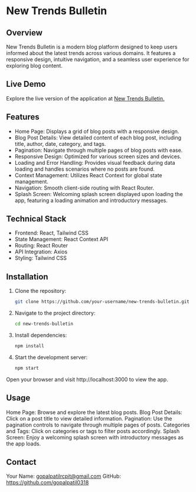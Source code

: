 # New Trends Bulletin

## Overview

New Trends Bulletin is a modern blog platform designed to keep users informed about the latest trends across various domains. It features a responsive design, intuitive navigation, and a seamless user experience for exploring blog content.

## Live Demo
Explore the live version of the application at [New Trends Bulletin.](https://new-trends-bulletin.vercel.app/blog/BLOG100)

## Features

- Home Page: Displays a grid of blog posts with a responsive design.
- Blog Post Details: View detailed content of each blog post, including title, author, date, category, and tags.
- Pagination: Navigate through multiple pages of blog posts with ease.
- Responsive Design: Optimized for various screen sizes and devices.
- Loading and Error Handling: Provides visual feedback during data loading and handles scenarios where no posts are found.
- Context Management: Utilizes React Context for global state management.
- Navigation: Smooth client-side routing with React Router.
- Splash Screen: Welcoming splash screen displayed upon loading the app, featuring a loading animation and introductory messages.

## Technical Stack

- Frontend: React, Tailwind CSS
- State Management: React Context API
- Routing: React Router
- API Integration: Axios
- Styling: Tailwind CSS


## Installation

1. Clone the repository:
    ```sh
   git clone https://github.com/your-username/new-trends-bulletin.git

2. Navigate to the project directory:
    ```sh
    cd new-trends-bulletin

3. Install dependencies:
    ```sh
    npm install
4. Start the development server:
    ```sh
    npm start
Open your browser and visit http://localhost:3000 to view the app.


## Usage

Home Page: Browse and explore the latest blog posts.
Blog Post Details: Click on a post title to view detailed information.
Pagination: Use the pagination controls to navigate through multiple pages of posts.
Categories and Tags: Click on categories or tags to filter posts accordingly.
Splash Screen: Enjoy a welcoming splash screen with introductory messages as the app loads.

## Contact
Your Name: gopalpatilrcpit@gmail.com
GitHub: https://github.com/gopalpatil0318